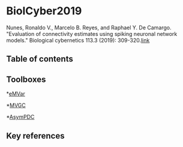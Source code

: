 # BiolCyber2019

Nunes, Ronaldo V., Marcelo B. Reyes, and Raphael Y. De Camargo. "Evaluation of connectivity estimates using spiking neuronal network models." Biological cybernetics 113.3 (2019): 309-320.[link](https://link.springer.com/article/10.1007%2Fs00422-019-00796-8)

## Table of contents

## Toolboxes 
*[eMVar](http://www.lucafaes.net/emvar.html)

*[MVGC](https://users.sussex.ac.uk/~lionelb/MVGC/html/mvgchelp.html)

*[AsymPDC](http://www.lcs.poli.usp.br/~baccala/pdc/asymp_package_v3.zip)

## Key references


